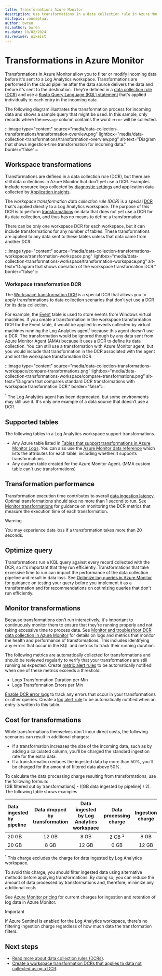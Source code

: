 ```yaml
---
title: Transformations Azure Monitor
description: Use transformations in a data collection rule in Azure Monitor to filter and modify incoming data.
ms.topic: conceptual
author: bwren
ms.author: bwren
ms.date: 10/02/2024
ms.reviwer: nikeist
---
```


# Transformations in Azure Monitor
Transformations in Azure Monitor allow you to filter or modify incoming data before it's sent to a Log Analytics workspace. Transformations are performed in the cloud pipeline after the data source delivers the data and before it's sent to the destination. They're defined in a [data collection rule (DCR)](data-collection-rule-overview.md) and use a [Kusto Query Language (KQL) statement](data-collection-transformations-structure.md) that's applied individually to each entry in the incoming data.

The following diagram illustrates the transformation process for incoming data and shows a sample query that might be used. In this sample, only records where the `message` column contains the word `error` will be collected.

:::image type="content" source="media/data-collection-transformations/transformation-overview.png" lightbox="media/data-collection-transformations/transformation-overview.png" alt-text="Diagram that shows ingestion-time transformation for incoming data." border="false":::

## Workspace transformations
Transformations are defined in a data collection rule (DCR), but there are still data collections in Azure Monitor that don't yet use a DCR. Examples include resource logs collected by [diagnostic settings](./diagnostic-settings.md) and application data collected by [Application insights](../app/app-insights-overview.md).

The *workspace transformation data collection rule (DCR)* is a special [DCR](./data-collection-rule-overview.md) that's applied directly to a Log Analytics workspace. The purpose of this DCR is to perform [transformations](./data-collection-transformations.md) on data that does not yet use a DCR for its data collection, and thus has no means to define a transformation.

There can be only one workspace DCR for each workspace, but it can include transformations for any number of tables. These transformations are applied to any data sent to these tables unless that data came from another DCR. 

:::image type="content" source="media/data-collection-transformations-workspace/transformation-workspace.png" lightbox="media/data-collection-transformations-workspace/transformation-workspace.png" alt-text="Diagram that shows operation of the workspace transformation DCR." border="false":::

### Workspace transformation DCR

The [Workspace transformation DCR](./data-collection-transformations.md#workspace-transformations) is a special DCR that allows you to apply transformations to data collection scenarios that don't yet use a DCR for its data collection. 

For example, the [Event](../reference/tables/event.md) table is used to store events from Windows virtual machines. If you create a transformation in the workspace transformation DCR for the Event table, it would be applied to events collected by virtual machines running the Log Analytics agent<sup>1</sup> because this agent doesn't use a DCR. The transformation would be ignored though by any data sent from Azure Monitor Agent (AMA) because it uses a DCR to define its data collection. You can still use a transformation with Azure Monitor agent, but you would include that transformation in the DCR associated with the agent and not the workspace transformation DCR.

:::image type="content" source="media/data-collection-transformations-workspace/compare-transformations.png" lightbox="media/data-collection-transformations-workspace/compare-transformations.png" alt-text="Diagram that compares standard DCR transformations with workspace transformation DCR." border="false":::

<sup>1</sup> The Log Analytics agent has been deprecated, but some environments may still use it. It's only one example of a data source that doesn't use a DCR.

## Supported tables
The following tables in a Log Analytics workspace support transformations.

- Any Azure table listed in [Tables that support transformations in Azure Monitor Logs](../logs/tables-feature-support.md). You can also use the [Azure Monitor data reference](/azure/azure-monitor/reference/) which lists the attributes for each table, including whether it supports transformations.
- Any custom table created for the Azure Monitor Agent. (MMA custom table can't use transformations)


## Transformation performance

Transformation execution time contributes to overall [data ingestion latency](../logs/data-ingestion-time.md). Optimal transformations should take no more than 1 second to run. See [Monitor transformations](./data-collection-monitor.md) for guidance on monitoring the DCR metrics that measure the execution time of each transformation.

> [!WARNING]
>  You may experience data loss if a transformation takes more than 20 seconds.

## Optimize query
Transformations run a KQL query against every record collected with the DCR, so it's important that they run efficiently. Transformations that take excessive time to run can impact the performance of the data collection pipeline and result in data loss. See [Optimize log queries in Azure Monitor](../logs/query-optimization.md) for guidance on testing your query before you implement it as a transformation and for recommendations on optimizing queries that don't run efficiently. 

## Monitor transformations
Because transformations don't run interactively, it's important to continuously monitor them to ensure that they're running properly and not taking excessive time to process data. See [Monitor and troubleshoot DCR data collection in Azure Monitor](data-collection-monitor.md) for details on logs and metrics that monitor the health and performance of transformations. This includes identifying any errors that occur in the KQL and metrics to track their running duration.

The following metrics are automatically collected for transformations and should be reviewed regularly to verify that your transformations are still running as expected. Create [metric alert rules](../alerts/alerts-create-metric-alert-rule.yml) to be automatically notified when one of these metrics exceeds a threshold.

- Logs Transformation Duration per Min
- Logs Transformation Errors per Min

[Enable DCR error logs](./data-collection-monitor.md#enable-dcr-error-logs) to track any errors that occur in your transformations or other queries. Create a [log alert rule](../alerts/alerts-create-log-alert-rule.md) to be automatically notified when an entry is written to this table.




## Cost for transformations
While transformations themselves don't incur direct costs, the following scenarios can result in additional charges:

- If a transformation increases the size of the incoming data, such as by adding a calculated column, you'll be charged the standard ingestion rate for the extra data.
- If a transformation reduces the ingested data by more than 50%, you'll be charged for the amount of filtered data above 50%.

To calculate the data processing charge resulting from transformations, use the following formula:<br>[GB filtered out by transformations] - ([GB data ingested by pipeline] / 2). The following table shows examples.

| Data ingested by pipeline | Data dropped by transformation | Data ingested by Log Analytics workspace | Data processing charge | Ingestion charge |
|:---|:-:|:-:|:-:|:-:|
| 20 GB | 12 GB | 8 GB | 2 GB <sup>1</sup> | 8 GB |
| 20 GB | 8 GB | 12 GB | 0 GB | 12 GB |

<sup>1</sup> This charge excludes the charge for data ingested by Log Analytics workspace.

To avoid this charge, you should filter ingested data using alternative methods before applying transformations. By doing so, you can reduce the amount of data processed by transformations and, therefore, minimize any additional costs.

See [Azure Monitor pricing](https://azure.microsoft.com/pricing/details/monitor) for current charges for ingestion and retention of log data in Azure Monitor.

> [!IMPORTANT]
> If Azure Sentinel is enabled for the Log Analytics workspace, there's no filtering ingestion charge regardless of how much data the transformation filters.





## Next steps

- [Read more about data collection rules (DCRs)](./data-collection-rule-overview.md).
- [Create a workspace transformation DCRs that applies to data not collected using a DCR](./data-collection-transformations.md#workspace-transformations).

